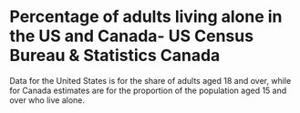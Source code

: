# Percentage of adults living alone in the US and Canada- US Census Bureau & Statistics Canada

Data for the United States is for the share of adults aged 18 and over, while for Canada estimates are for the proportion of the population aged 15 and over who live alone. 
